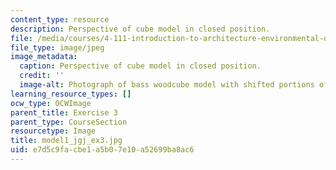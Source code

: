 ```yaml
---
content_type: resource
description: Perspective of cube model in closed position.
file: /media/courses/4-111-introduction-to-architecture-environmental-design-spring-2014/e7d5c9facbe1a5b07e10a52699ba8ac6_model1_jgj_ex3.jpg
file_type: image/jpeg
image_metadata:
  caption: Perspective of cube model in closed position.
  credit: ''
  image-alt: Photograph of bass woodcube model with shifted portions of the cube.
learning_resource_types: []
ocw_type: OCWImage
parent_title: Exercise 3
parent_type: CourseSection
resourcetype: Image
title: model1_jgj_ex3.jpg
uid: e7d5c9fa-cbe1-a5b0-7e10-a52699ba8ac6
---
```

